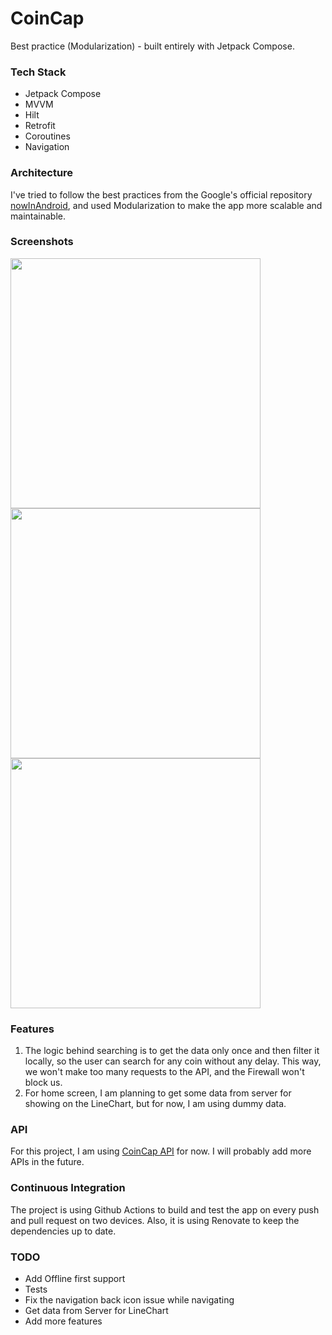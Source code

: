 # CoinCap

Best practice (Modularization) - built entirely with Jetpack Compose.

### Tech Stack

- Jetpack Compose
- MVVM
- Hilt
- Retrofit
- Coroutines
- Navigation

### Architecture

I've tried to follow the best practices from the Google's official
repository [nowInAndroid](https://github.com/android/nowinandroid), and used Modularization to make
the app more scalable and maintainable.

### Screenshots

<p>
<img src="https://i.imgur.com/iw2Vu3I.png" height="400" />
<img src="https://i.imgur.com/araPWBu.png" height="400" />
<img src="https://i.imgur.com/AL7LK5T.png" height="400" />
</p>

### Features

1. The logic behind searching is to get the data only once and then filter it locally, so the user
   can search for any coin without any delay. This way, we won't make too many requests to the API,
   and the Firewall won't block us.
2. For home screen, I am planning to get some data from server for showing on the LineChart, but for
   now, I am using dummy data.


### API

For this project, I am using [CoinCap API](https://docs.coincap.io/#ee30bea9-bb6b-469d-958a-d3e35d442d7a) for now. I will probably add more APIs in the future.

### Continuous Integration

The project is using Github Actions to build and test the app on every push and pull request on two
devices. Also, it is using Renovate to keep the dependencies up to date.

### TODO

- Add Offline first support
- Tests
- Fix the navigation back icon issue while navigating
- Get data from Server for LineChart
- Add more features
